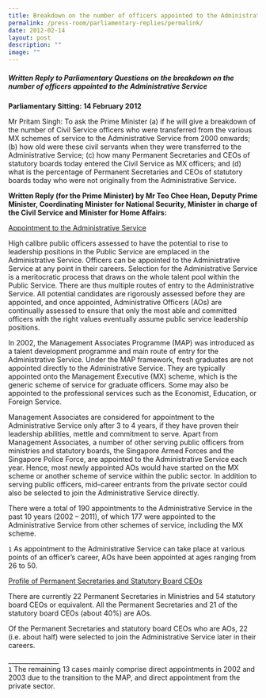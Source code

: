 ```yaml
---
title: Breakdown on the number of officers appointed to the Administrative Service
permalink: /press-room/parliamentary-replies/permalink/
date: 2012-02-14
layout: post
description: ""
image: ""
---
```

##### Written Reply to Parliamentary Questions on the breakdown on the number of officers appointed to the Administrative Service

**Parliamentary Sitting: 14 February 2012**

Mr Pritam Singh: To ask the Prime Minister (a) if he will give a breakdown of the number of Civil Service officers who were transferred from the various MX schemes of service to the Administrative Service from 2000 onwards; (b) how old were these civil servants when they were transferred to the Administrative Service; (c) how many Permanent Secretaries and CEOs of statutory boards today entered the Civil Service as MX officers; and (d) what is the percentage of Permanent Secretaries and CEOs of statutory boards today who were not originally from the Administrative Service.

**Written Reply (for the Prime Minister) by Mr Teo Chee Hean, Deputy Prime Minister, Coordinating Minister for National Security, Minister in charge of the Civil Service&nbsp;and Minister for Home Affairs:**

<u>Appointment to the Administrative Service</u>

High calibre public officers assessed to have the potential to rise to leadership positions in the Public Service are emplaced in the Administrative Service. Officers can be appointed to the Administrative Service at any point in their careers. Selection for the Administrative Service is a meritocratic process that draws on the whole talent pool within the Public Service. There are thus multiple routes of entry to the Administrative Service. All potential candidates are rigorously assessed before they are appointed, and once appointed, Administrative Officers (AOs) are continually assessed to ensure that only the most able and committed officers with the right values eventually assume public service leadership positions.

In 2002, the Management Associates Programme (MAP) was introduced as a talent development programme and main route of entry for the Administrative Service. Under the MAP framework, fresh graduates are not appointed directly to the Administrative Service. They are typically appointed onto the Management Executive (MX) scheme, which is the generic scheme of service for graduate officers. Some may also be appointed to the professional services such as the Economist, Education, or Foreign Service.

Management Associates are considered for appointment to the Administrative Service only after 3 to 4 years, if they have proven their leadership abilities, mettle and commitment to serve. Apart from Management Associates, a number of other serving public officers from ministries and statutory boards, the Singapore Armed Forces and the Singapore Police Force, are appointed to the Administrative Service each year. Hence, most newly appointed AOs would have started on the MX scheme or another scheme of service within the public sector. In addition to serving public officers, mid-career entrants from the private sector could also be selected to join the Administrative Service directly.

There were a total of 190 appointments to the Administrative Service in the past 10 years (2002 – 2011), of which 177 were appointed to the Administrative Service from other schemes of service, including the MX scheme.  
  
`1` As appointment to the Administrative Service can take place at various points of an officer’s career, AOs have been appointed at ages ranging from 26 to 50.

<u>Profile of Permanent Secretaries and Statutory Board CEOs</u>

There are currently 22 Permanent Secretaries in Ministries and 54 statutory board CEOs or equivalent. All the Permanent Secretaries and 21 of the statutory board CEOs (about 40%) are AOs.

Of the Permanent Secretaries and statutory board CEOs who are AOs, 22 (i.e. about half) were selected to join the Administrative Service later in their careers.

\_\_\_\_\_\_\_\_\_\_\_\_\_\_\_\_  
`1`&nbsp;The remaining 13 cases mainly comprise direct appointments in 2002 and 2003 due to the transition to the MAP, and direct appointment from the private sector.